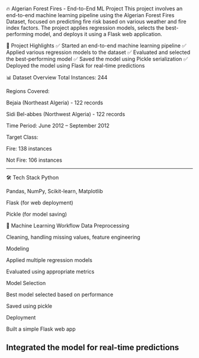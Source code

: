 🔥 Algerian Forest Fires - End-to-End ML Project
This project involves an end-to-end machine learning pipeline using the Algerian Forest Fires Dataset, focused on predicting fire risk based on various weather and fire index factors. The project applies regression models, selects the best-performing model, and deploys it using a Flask web application.

📌 Project Highlights
✅ Started an end-to-end machine learning pipeline
✅ Applied various regression models to the dataset
✅ Evaluated and selected the best-performing model
✅ Saved the model using Pickle serialization
✅ Deployed the model using Flask for real-time predictions

📊 Dataset Overview
Total Instances: 244

Regions Covered:

Bejaia (Northeast Algeria) - 122 records

Sidi Bel-abbes (Northwest Algeria) - 122 records

Time Period: June 2012 – September 2012

Target Class:

Fire: 138 instances

Not Fire: 106 instances

-----
🛠 Tech Stack
Python

Pandas, NumPy, Scikit-learn, Matplotlib

Flask (for web deployment)

Pickle (for model saving)

🧠 Machine Learning Workflow
Data Preprocessing

Cleaning, handling missing values, feature engineering

Modeling

Applied multiple regression models

Evaluated using appropriate metrics

Model Selection

Best model selected based on performance

Saved using pickle

Deployment

Built a simple Flask web app

Integrated the model for real-time predictions
--------
